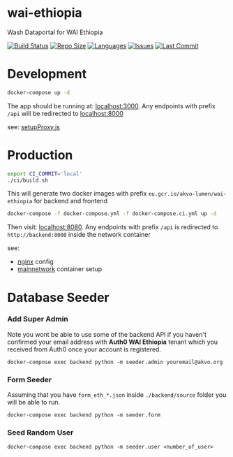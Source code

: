 # wai-ethiopia
Wash Dataportal for WAI Ethiopia

[![Build Status](https://akvo.semaphoreci.com/badges/wai-ethiopia/branches/main.svg?style=shields)](https://akvo.semaphoreci.com/projects/wai-ethiopia) [![Repo Size](https://img.shields.io/github/repo-size/akvo/wai-ethiopia)](https://img.shields.io/github/repo-size/akvo/wai-ethiopia) [![Languages](https://img.shields.io/github/languages/count/akvo/wai-ethiopia
)](https://img.shields.io/github/languages/count/akvo/wai-ethiopia
) [![Issues](https://img.shields.io/github/issues/akvo/wai-ethiopia
)](https://img.shields.io/github/issues/akvo/wai-ethiopia
) [![Last Commit](https://img.shields.io/github/last-commit/akvo/wai-ethiopia/main
)](https://img.shields.io/github/last-commit/akvo/wai-ethiopia/main)

# Development

```bash
docker-compose up -d
```

The app should be running at: [localhost:3000](http://localhost:3000). Any endpoints with prefix `/api` will be redirected to [localhost:8000](http://localhost:8000)

see: [setupProxy.js](https://github.com/akvo/wai-ethiopia/blob/main/frontend/src/setupProxy.js)

# Production

```bash
export CI_COMMIT='local'
./ci/build.sh
```
This will generate two docker images with prefix `eu.gcr.io/akvo-lumen/wai-ethiopia` for backend and frontend

```bash
docker-compose -f docker-compose.yml -f docker-compose.ci.yml up -d
```

Then visit: [localhost:8080](http://localhost:8080). Any endpoints with prefix `/api` is redirected to `http://backend:8000` inside the network container

see:
- [nginx](https://github.com/akvo/wai-ethiopia/blob/main/frontend/nginx/conf.d/default.conf) config
- [mainnetwork](https://github.com/akvo/wai-ethiopia/blob/7b5364b09ff96356b516b6738d99feb9a8d71f29/docker-compose.ci.yml#L4-L8) container setup

# Database Seeder

### Add Super Admin
Note you wont be able to use some of the backend API if you haven't confirmed your email address with **Auth0 WAI Ethiopia** tenant which you received from Auth0 once your account is registered.
```
docker-compose exec backend python -m seeder.admin youremail@akvo.org
```

### Form Seeder
Assuming that you have `form_eth_*.json` inside `./backend/source` folder you will be able to run.
```
docker-compose exec backend python -m seeder.form
```

### Seed Random User
```
docker-compose exec backend python -m seeder.user <number_of_user>
```
